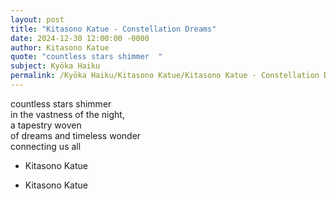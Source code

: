 ```yaml
---
layout: post
title: "Kitasono Katue - Constellation Dreams"
date: 2024-12-30 12:00:00 -0000
author: Kitasono Katue
quote: "countless stars shimmer  "
subject: Kyōka Haiku
permalink: /Kyōka Haiku/Kitasono Katue/Kitasono Katue - Constellation Dreams
---
```


countless stars shimmer  
in the vastness of the night,  
a tapestry woven  
of dreams and timeless wonder  
connecting us all  

- Kitasono Katue

- Kitasono Katue
